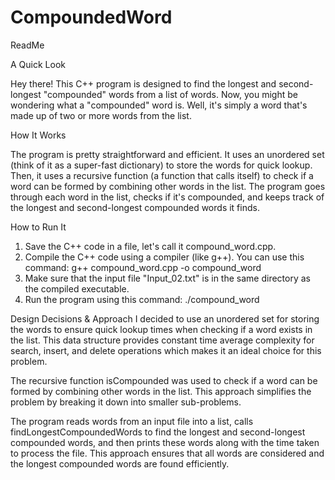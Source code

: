 # CompoundedWord
ReadMe

A Quick Look

Hey there! This C++ program is designed to find the longest and second-longest "compounded" words from a list of words. Now, you might be wondering what a "compounded" word is. Well, it's simply a word that's made up of two or more words from the list.
			
How It Works

The program is pretty straightforward and efficient. It uses an unordered set (think of it as a super-fast dictionary) to store the words for quick lookup. Then, it uses a recursive function (a function that calls itself) to check if a word can be formed by combining other words in the list. The program goes through each word in the list, checks if it's compounded, and keeps track of the longest and second-longest compounded words it finds.

How to Run It
1. Save the C++ code in a file, let's call it compound_word.cpp.
2. Compile the C++ code using a compiler (like g++). You can use this command: g++ compound_word.cpp -o compound_word
3. Make sure that the input file "Input_02.txt" is in the same directory as the compiled executable.
4. Run the program using this command: ./compound_word

Design Decisions & Approach
I decided to use an unordered set for storing the words to ensure quick lookup times when checking if a word exists in the list. This data structure provides constant time average complexity for search, insert, and delete operations which makes it an ideal choice for this problem.

The recursive function isCompounded was used to check if a word can be formed by combining other words in the list. This approach simplifies the problem by breaking it down into smaller sub-problems.

The program reads words from an input file into a list, calls findLongestCompoundedWords to find the longest and second-longest compounded words, and then prints these words along with the time taken to process the file. This approach ensures that all words are considered and the longest compounded words are found efficiently.
